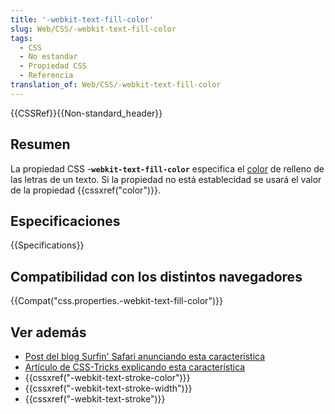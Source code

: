 ```yaml
---
title: '-webkit-text-fill-color'
slug: Web/CSS/-webkit-text-fill-color
tags:
  - CSS
  - No estandar
  - Propiedad CSS
  - Referencia
translation_of: Web/CSS/-webkit-text-fill-color
---
```


{{CSSRef}}{{Non-standard_header}}

## Resumen

La propiedad CSS -**`webkit-text-fill-color`** especifica el [color](/es/docs/Web/CSS/color_value) de relleno de las letras de un texto. Si la propiedad no está establecidad se usará el valor de la propiedad {{cssxref("color")}}.

## Especificaciones

{{Specifications}}

## Compatibilidad con los distintos navegadores

{{Compat("css.properties.-webkit-text-fill-color")}}

## Ver además

- [Post del blog Surfin' Safari anunciando esta característica](https://www.webkit.org/blog/85/introducing-text-stroke/)
- [Artículo de CSS-Tricks explicando esta característica](https://css-tricks.com/adding-stroke-to-web-text/)
- {{cssxref("-webkit-text-stroke-color")}}
- {{cssxref("-webkit-text-stroke-width")}}
- {{cssxref("-webkit-text-stroke")}}
